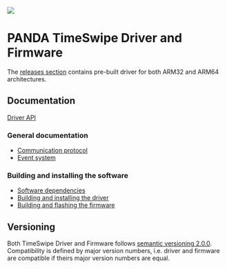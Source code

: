 ![](https://github.com/panda-official/TimeSwipe/workflows/Build%20Linux%20Packages/badge.svg)

# PANDA TimeSwipe Driver and Firmware

The [releases section](https://github.com/panda-official/TimeSwipe/releases)
contains pre-built driver for both ARM32 and ARM64 architectures.

## Documentation

[Driver API](https://panda-official.github.io/TimeSwipe/index.html)

### General documentation

- [Communication protocol](doc/CommunicationProtocol.md)
- [Event system](doc/EventSystem.md)

### Building and installing the software

- [Software dependencies](doc/SoftwareDependencies.md)
- [Building and installing the driver](doc/driver/install.md)
- [Building and flashing the firmware](doc/firmware/install.md)

## Versioning

Both TimeSwipe Driver and Firmware follows [semantic versioning 2.0.0][semver].
Compatibility is defined by major version numbers, i.e. driver and firmware are
compatible if theirs major version numbers are equal.

[semver]: https://semver.org/spec/v2.0.0.html
